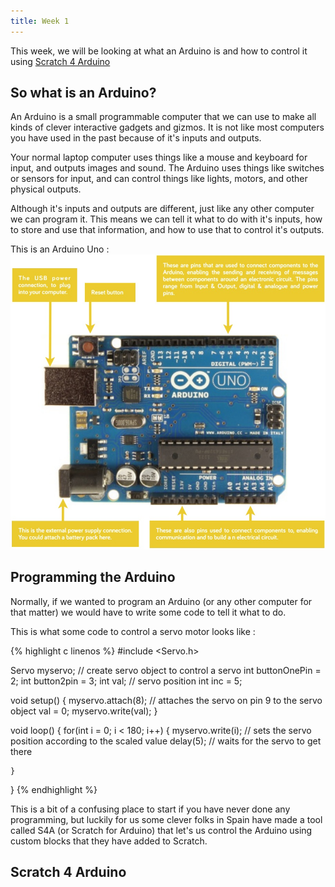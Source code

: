 ```yaml
---
title: Week 1
---
```


This week, we will be looking at what an Arduino is and how to control it using <a href="http://s4a.cat">Scratch 4 Arduino</a>


## So what is an Arduino?

An Arduino is a small programmable computer that we can use to make all kinds of clever interactive gadgets and gizmos. It is not like most computers you have used in the past because of it's inputs and outputs.

Your normal laptop computer uses things like a mouse and keyboard for input, and outputs images and sound. The Arduino uses things like switches or sensors for input, and can control things like lights, motors, and other physical outputs. 

Although it's inputs and outputs are different, just like any other computer we can program it. This means we can tell it what to do with it's inputs, how to store and use that information, and how to use that to control it's outputs.

This is an Arduino Uno :
![Arduino Uno](/img/ArduinoDiagram.jpg)


## Programming the Arduino

Normally, if we wanted to program an Arduino (or any other computer for that matter) we would have to write some code to tell it what to do. 

This is what some code to control a servo motor looks like :

{% highlight c linenos %}
#include <Servo.h>
 
Servo myservo;         // create servo object to control a servo
int buttonOnePin = 2;
int button2pin = 3;
int val;               // servo position
int inc = 5;
 
void setup()
{
  myservo.attach(8);   // attaches the servo on pin 9 to the servo object
  val = 0; 
  myservo.write(val);
}
 
void loop()
{
  for(int i = 0; i < 180; i++)
  { 
    myservo.write(i);                 // sets the servo position according to the scaled value
    delay(5);                         // waits for the servo to get there

    }
}
{% endhighlight %}

This is a bit of a confusing place to start if you have never done any programming, but luckily for us some clever folks in Spain have made a tool called S4A (or Scratch for Arduino) that let's us control the Arduino using custom blocks that they have added to Scratch.


## Scratch 4 Arduino
